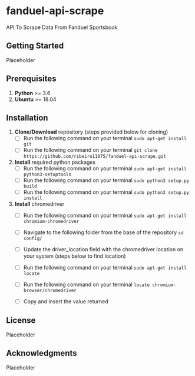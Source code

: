 # fanduel-api-scrape
API To Scrape Data From Fanduel Sportsbook

## Getting Started

Placeholder


## Prerequisites

1. **Python** >= 3.6
1. **Ubuntu** >= 18.04


## Installation

1. **Clone/Download** repository (steps provided below for cloning)
    - [ ] Run the following command on your terminal `sudo apt-get install git`
    - [ ] Run the following command on your terminal `git clone https://github.com/ribeiro11075/fanduel-api-scrape.git`

1. **Install** required python packages
    - [ ] Run the following command on your terminal `sudo apt-get install python3-setuptools`
    - [ ] Run the following command on your terminal `sudo python3 setup.py build`
    - [ ] Run the following command on your terminal `sudo python3 setup.py install`

1. **Install** chromedriver
    - [ ] Run the following command on your terminal `sudo apt-get install chromium-chromedriver`
    - [ ] Navigate to the following folder from the base of the repository `cd config/`
    - [ ] Update the driver_location field with the chromedriver location on your system (steps below to find location)
    - [ ] Run the following command on your terminal `sudo apt-get install locate`
    - [ ] Run the following command on your terminal `locate chromium-browser/chromedriver`
    - [ ] Copy and insert the value returned


## License

Placeholder


## Acknowledgments

Placeholder
